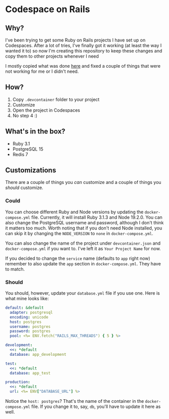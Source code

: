 # Codespace on Rails

## Why?

I've been trying to get some Ruby on Rails projects I have set up on Codespaces. After a lot of tries, I've finally got it working (at least the way I wanted it to) so now I'm creating this repository to keep these changes and copy them to other projects whenever I need

I mostly copied what was done [here](https://github.com/microsoft/vscode-dev-containers/tree/main/containers/ruby-rails-postgres) and fixed a couple of things that were not working for me or I didn't need.

## How?

1. Copy `.devcontainer` folder to your project
2. Customize
3. Open the project in Codespaces
4. No step 4 :)

## What's in the box?

- Ruby 3.1
- PostgreSQL 15
- Redis 7

## Customizations

There are a couple of things you _can_ customize and a couple of things you _should_ customize.

### Could

You can choose different Ruby and Node versions by updating the `docker-compose.yml` file. Currently, it will install Ruby 3.1.3 and Node 19.2.0. You can also change the PostgreSQL username and password, although I don't think it matters too much. Worth noting that if you don't need Node installed, you can skip it by changing the `NODE_VERSION` to `none` in `docker-compose.yml`.

You can also change the name of the project under `devcontainer.json` and `docker-compose.yml` if you want to. I've left it as `Your Project Name` for now.

If you decided to change the `service` name (defaults to `app` right now) remember to also update the `app` section in `docker-compose.yml`. They have to match.

### Should

You should, however, update your `database.yml` file if you use one. Here is what mine looks like:

```yaml
default: &default
  adapter: postgresql
  encoding: unicode
  host: postgres
  username: postgres
  password: postgres
  pool: <%= ENV.fetch("RAILS_MAX_THREADS") { 5 } %>

development:
  <<: *default
  database: app_development

test:
  <<: *default
  database: app_test

production:
  <<: *default
  url: <%= ENV["DATABASE_URL"] %>
```

Notice the `host: postgres`? That's the name of the container in the `docker-compose.yml` file. If you change it to, say, `db`, you'll have to update it here as well.
